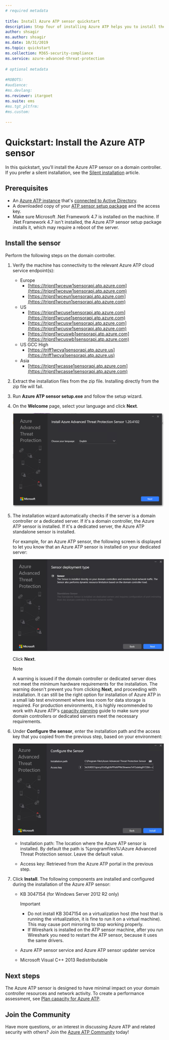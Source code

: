 ```yaml
---
# required metadata

title: Install Azure ATP sensor quickstart
description: Step four of installing Azure ATP helps you to install the Azure ATP sensor.
author: shsagir
ms.author: shsagir
ms.date: 10/31/2019
ms.topic: quickstart
ms.collection: M365-security-compliance
ms.service: azure-advanced-threat-protection

# optional metadata

#ROBOTS:
#audience:
#ms.devlang:
ms.reviewer: itargoet
ms.suite: ems
#ms.tgt_pltfrm:
#ms.custom:

---
```


# Quickstart: Install the Azure ATP sensor

In this quickstart, you'll install the Azure ATP sensor on a domain controller. If you prefer a silent installation, see the [Silent installation](atp-silent-installation.md) article.

## Prerequisites

- An [Azure ATP instance](install-atp-step1.md) that's [connected to Active Directory](install-atp-step2.md).
- A downloaded copy of your [ATP sensor setup package](install-atp-step3.md) and the access key.
- Make sure Microsoft .Net Framework 4.7 is installed on the machine. If .Net Framework 4.7 isn't installed, the Azure ATP sensor setup package installs it, which may require a reboot of the server.

## Install the sensor

Perform the following steps on the domain controller.

1. Verify the machine has connectivity to the relevant Azure ATP cloud service endpoint(s):
   - Europe
      - [https://triprd1wceuw1sensorapi.atp.azure.com](https://triprd1wceuw1sensorapi.atp.azure.com)
      - [https://triprd1wceun1sensorapi.atp.azure.com](https://triprd1wceun1sensorapi.atp.azure.com)
   - US
      - [https://triprd1wcuse1sensorapi.atp.azure.com](https://triprd1wcuse1sensorapi.atp.azure.com)
      - [https://triprd1wcusw1sensorapi.atp.azure.com](https://triprd1wcusw1sensorapi.atp.azure.com)
      - [https://triprd1wcuswb1sensorapi.atp.azure.com](https://triprd1wcuswb1sensorapi.atp.azure.com)
   - US GCC High
      - [https://triff1wcva1sensorapi.atp.azure.us](https://triff1wcva1sensorapi.atp.azure.us)
   - Asia
      - [https://triprd1wcasse1sensorapi.atp.azure.com](https://triprd1wcasse1sensorapi.atp.azure.com)

2. Extract the installation files from the zip file. Installing directly from the zip file will fail.

3. Run **Azure ATP sensor setup.exe** and follow the setup wizard.

4. On the **Welcome** page, select your language and click **Next**.

    ![Azure ATP standalone sensor installation language](media/sensor-install-language.png)


5. The installation wizard automatically checks if the server is a domain controller or a dedicated server. If it's a domain controller, the Azure ATP sensor is installed. If it's a dedicated server, the Azure ATP standalone sensor is installed.

    For example, for an Azure ATP sensor, the following screen is displayed to let you know that an Azure ATP sensor is installed on your dedicated server:

    ![Azure ATP sensor installation](media/sensor-install-deployment-type.png)

   Click **Next**.

    > [!NOTE]
    > A warning is issued if the domain controller or dedicated server does not meet the minimum hardware requirements for the installation. The warning doesn't prevent you from clicking **Next**, and proceeding with installation. It can still be the right option for installation of Azure ATP in a small lab test environment where less room for data storage is required. For production environments, it is highly recommended to work with Azure ATP's [capacity planning](atp-capacity-planning.md) guide to make sure your domain controllers or dedicated servers meet the necessary requirements.

6. Under **Configure the sensor**, enter the installation path and the access key that you copied from the previous step, based on your environment:

    ![Azure ATP sensor configuration image](media/sensor-install-config.png)

      - Installation path: The location where the Azure ATP sensor is installed. By default the path is  %programfiles%\Azure Advanced Threat Protection sensor. Leave the default value.

      - Access key: Retrieved from the Azure ATP portal in the previous step.

7. Click **Install**. The following components are installed and configured during the installation of the Azure ATP sensor:

    - KB 3047154 (for Windows Server 2012 R2 only)

        > [!IMPORTANT]
        > - Do not install KB 3047154 on a virtualization host (the host that is running the virtualization, it is fine to run it on a virtual machine). This may cause port mirroring to stop working properly.
        > - If Wireshark is installed on the ATP sensor machine, after you run Wireshark you need to restart the ATP sensor, because it uses the same drivers.

    - Azure ATP sensor service and Azure ATP sensor updater service
    - Microsoft Visual C++ 2013 Redistributable

## Next steps

The Azure ATP sensor is designed to have minimal impact on your domain controller resources and network activity. To create a performance assessment, see [Plan capacity for Azure ATP](atp-capacity-planning.md).

## Join the Community

Have more questions, or an interest in discussing Azure ATP and related security with others? Join the [Azure ATP Community](https://aka.ms/azureatpcommunity) today!
